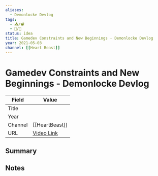 ```yaml
---
aliases:
  - Demonlocke Devlog
tags: 
  - 📥/📽
  - 📝/🌱
status: idea
title: Gamedev Constraints and New Beginnings - Demonlocke Devlog
year: 2021-05-03
channel: [[Heart Beast]]
---
```


# Gamedev Constraints and New Beginnings - Demonlocke Devlog

| Field   | Value                                                                  |
| ------- | ---------------------------------------------------------------------- |
| Title   |                                                                        |
| Year    |                                                                        |
| Channel | [[HeartBeast]] | 
| URL     | [Video Link](https://www.youtube.com/watch?v=LIs-kTWBv-g&ab_channel=HeartBeast)                                                                       |


## Summary

## Notes
